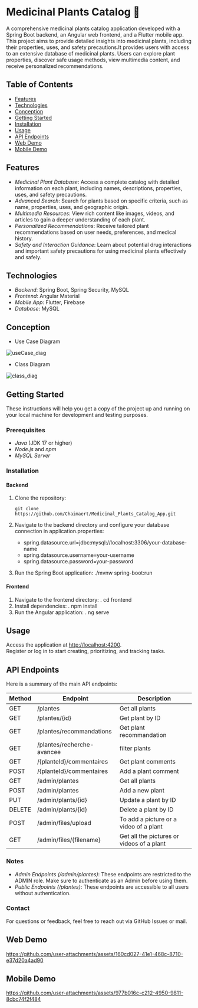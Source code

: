 # Medicinal Plants Catalog 🌿

A comprehensive medicinal plants catalog application developed with a Spring Boot backend, an Angular web frontend, and a Flutter mobile app. 
This project aims to provide detailed insights into medicinal plants, including their properties, uses, and safety precautions.It provides users with access to an extensive database of medicinal plants. Users can explore plant properties, discover safe usage methods, view multimedia content, and receive personalized recommendations.

## Table of Contents
- [Features](#features)
- [Technologies](#technologies)
- [Conception](#concception)
- [Getting Started](#getting-started)
- [Installation](#installation)
- [Usage](#usage)
- [API Endpoints](#api-endpoints)
- [Web Demo](#web-demo)
- [Mobile Demo](#mobile-demo)

  
## Features
  - *Medicinal Plant Database*: Access a complete catalog with detailed information on each plant, including names, descriptions, properties, uses, and safety precautions.
  - *Advanced Search*: Search for plants based on specific criteria, such as name, properties, uses, and geographic origin.
  - *Multimedia Resources*: View rich content like images, videos, and articles to gain a deeper understanding of each plant.
  - *Personalized Recommendations*: Receive tailored plant recommendations based on user needs, preferences, and medical history.
  - *Safety and Interaction Guidance*: Learn about potential drug interactions and important safety precautions for using medicinal plants effectively and safely.

## Technologies
  - *Backend*: Spring Boot, Spring Security, MySQL
  - *Frontend*: Angular Material
  - *Mobile App*: Flutter, Firebase
  - *Database*: MySQL
    
## Conception

 - Use Case Diagram

![useCase_diag](https://github.com/user-attachments/assets/a7574db2-4d65-4cc3-8184-de2e96c1d5f9)

 - Class Diagram

![class_diag](https://github.com/user-attachments/assets/e50c5b46-6376-4345-85c1-263a8902eb7f)


## Getting Started
These instructions will help you get a copy of the project up and running on your local machine for development and testing purposes.

### Prerequisites
  - *Java* (JDK 17 or higher)
  - *Node.js* and *npm*
  - *MySQL Server*

### Installation

#### Backend
1. Clone the repository:
   ```
   git clone https://github.com/Chaimaert/Medicinal_Plants_Catalog_App.git

2. Navigate to the backend directory and configure your database connection in application.properties:
    - spring.datasource.url=jdbc:mysql://localhost:3306/your-database-name
    - spring.datasource.username=your-username
    - spring.datasource.password=your-password
  
3. Run the Spring Boot application:
   ./mvnw spring-boot:run
   
#### Frontend
1. Navigate to the frontend directory:
   . cd frontend
2. Install dependencies:
   . npm install
3. Run the Angular application:
   . ng serve

## Usage
Access the application at [http://localhost:4200](http://localhost:4200).  
Register or log in to start creating, prioritizing, and tracking tasks.

## API Endpoints
Here is a summary of the main API endpoints:

| Method | Endpoint           | Description                  |
|--------|---------------------|------------------------------|
| GET    | /plantes          | Get all plants     |
| GET    | /plantes/{id}     | Get  plant by ID |
| GET    | /plantes/recommandations  | Get plant recommandation|
| GET    | /plantes/recherche-avancee  | filter plants|
| GET    | /{planteId}/commentaires  | Get plant comments|
| POST    | /{planteId}/commentaires  | Add a plant comment|
| GET    | /admin/plantes     | Get all plants|
| POST   | /admin/plantes          | Add a new plant  |
| PUT    | /admin/plants/{id}     | Update a plant by ID |
| DELETE | /admin/plants/{id}     | Delete a plant by ID |
| POST    | /admin/files/upload     | To add a picture or a video of a  plant|
| GET    | /admin/files/{filename}   | Get all the pictures or videos of a  plant|

### Notes

  - *Admin Endpoints (/admin/plantes)*: These endpoints are restricted to the ADMIN role. Make sure to authenticate as an Admin before using them.
  - *Public Endpoints (/plantes)*: These endpoints are accessible to all users without authentication.


### Contact
For questions or feedback, feel free to reach out via GitHub Issues or mail.

## Web Demo

https://github.com/user-attachments/assets/160cd027-41e1-468c-8710-e37d20a4ad90



## Mobile Demo

https://github.com/user-attachments/assets/977b016c-c212-4950-9811-8cbc74f2f484

